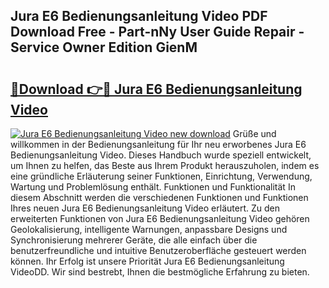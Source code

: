 ## Jura E6 Bedienungsanleitung Video PDF Download Free - Part-nNy User Guide Repair - Service Owner Edition GienM

# <h2><a href="http://df2t57.blite.top/?on=Jura+E6+Bedienungsanleitung+Video">🔗Download 👉🔴 Jura E6 Bedienungsanleitung Video</a></h2>

[![Jura E6 Bedienungsanleitung Video new download](https://i.imgur.com/lujVjoI.png)](http://df2t57.blite.top/?on=Jura+E6+Bedienungsanleitung+Video)
Grüße und willkommen in der Bedienungsanleitung für Ihr neu erworbenes Jura E6 Bedienungsanleitung Video. Dieses Handbuch wurde speziell entwickelt, um Ihnen zu helfen, das Beste aus Ihrem Produkt herauszuholen, indem es eine gründliche Erläuterung seiner Funktionen, Einrichtung, Verwendung, Wartung und Problemlösung enthält. Funktionen und Funktionalität In diesem Abschnitt werden die verschiedenen Funktionen und Funktionen Ihres neuen Jura E6 Bedienungsanleitung Video erläutert. Zu den erweiterten Funktionen von Jura E6 Bedienungsanleitung Video gehören Geolokalisierung, intelligente Warnungen, anpassbare Designs und Synchronisierung mehrerer Geräte, die alle einfach über die benutzerfreundliche und intuitive Benutzeroberfläche gesteuert werden können. Ihr Erfolg ist unsere Priorität Jura E6 Bedienungsanleitung VideoDD. Wir sind bestrebt, Ihnen die bestmögliche Erfahrung zu bieten.

